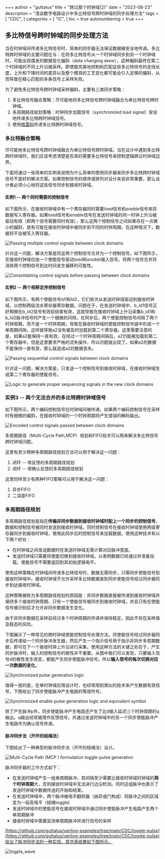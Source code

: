 +++
author = "guttatus"
title = "跨过那个时钟域(2)"
date = "2023-08-23"
description = "浅谈数字电路设计中多比特信号跨时钟域的同步处理方法"
tags = [
    "CDC",
]
categories = [
    "IC",
]
toc = true
autonumbering = true
+++

## 多比特信号跨时钟域的同步处理方法
当在时钟域间传递多比特信号时，简单的同步器无法保证数据被安全地传递。多比特跨时钟域的主要问题在与：在将多比特信号从一个时钟域同步到另一个时钟域时，可能出现偶发的数据变化偏斜（data changing skew），这种偏斜最终在第二个时钟域的不同上升沿被采样。即使能完美地控制和匹配这些多比特信号的走线长度，上升和下降时间的差异以及整个模具的工艺变化都可能会引入足够的偏斜，从而导致在精心匹配的多条信号上采样失败。

为了避免多比特信号跨时钟域采样偏斜，主要有三类同步策略：
1. 多比特信号融合策略：尽可能地将多比特信号跨时钟域融合为单比特信号跨时钟域。
2. 多周期路径规划策略：时钟同步加载信号（synchronized load signal）安全地传递多比特跨时钟域信号。
3. 使用[格雷码](https://guttatus.github.io/post/gray-code/)传递多比特跨时钟域信号。

   
### 多比特融合策略
尽可能地多比特信号跨时钟域融合为单比特信号跨时钟域。当在设计中遇到多比特跨时钟域时，我们应该考虑清楚是否真的需要多比特信号来控制逻辑跨过时钟域边界。

下面将通过一些简单的实例来说明为什么简单的使用同步器来同步多比特跨时钟域信号不是好的解决方案。如果控制信号的顺序或排列对设计来说非常重要，那么设计者必须小心地将这些信号同步到接收时钟域。

#### 实例1 -- 两个同时需要的控制信号
如下图所示，在接收时钟域中有一个寄存器同时需要*load*信号和*enable*信号来将数据写入寄存器。如果*load*信号和*enable*信号在发送时钟域的同一时钟上升沿被驱动有效（即两个信号需要同时有效），那么这两个控制信号之间如果存在一点微小的偏斜，就有可能在接收时钟域中被同步到不同的时钟周期。在这种情况下，数据将不会被写入寄存器。

![Passing multiple control signals between clock domains](/img/posts/cdc/enableload.png)

针对这一问题，解决方案是将这两个控制信号合并为一个控制信号。如下图所示，在接收时钟域仅由一个使能信号驱动*load*和*enable*输入信号。将两个信号合并将消除两个控制信号到达时间发生偏移的可能性。

![Consolidating control signals before passing between clock domains](/img/posts/cdc/onesingle.png)

#### 实例2 -- 两个相移定序控制信号
如下图所示，有两个使能信号*ld1*和*ld2*，它们依次从发送时钟域驱动到接收时钟域，以控制两级流水寄存器寄存数据。问题在于，在发送时钟域中，b_ld1信号正好稍微在b_ld2信号有效前结束有效，这就导致在接收时钟域上升沿采集b_ld1和b_ld2脉冲信号时产生一个细微的间隙。在同步后，两个使能控制信号间隔了两个时钟周期，而不是一个时钟周期，导致在接收时钟域的使能控制信号链中形成一个单周期间隙。这样就导致a2没有被及时加载到第二个寄存器。这里需要注意的是，如果a2能保持一直有效，在经过一个时钟周期间隔后，a2仍能被加载到第二个寄存器中，但是这里要求严格的流失操作，所以问题就出现了。如果a2的数据不能保持一直有效，那么就造成a2的数据丢失。

![Passing sequential control signals between clock domains](/img/posts/cdc/phaseshift.png)

针对这一问题，解决方案是，只发送一个控制信号到接收时钟域，在接收时钟域生成第二个寄存器的使能信号。

![Logic to generate proper sequencing signals in the new clock domains](/img/posts/cdc/generatesignal.png)

### 实例3 -- 两个无法合并的多比特跨时钟域信号
如下图所示，两个编码控制信号在时钟域间被传递。如果两个编码控制信号在采样时有细微的偏斜，在接收时钟域的一个时钟周期将产生错误的解码输出。

![Encoded control signals passed between clock domains](/img/posts/cdc/encode.png)

多周期路径（Multi-Cycle Path,MCP）规划和FIFO技术可以用来解决多比特信号跨时钟域问题。

这里有至少两种多周期路径规划方法可以用于解决这一问题：

1. 闭环 -- 带反馈的多周期路径规划
2. 闭环 -- 带确认反馈的多周期路径规划

这里同样至少有两种FIFO策略可以用于解决这一问题：

1. 异步FIFO
2. 二深度FIFO

### 多周期路径规划
多周期路径规划是指在**传输非同步数据到接收时钟域时配上一个同步的控制信号**，数据和控制信号被同时发送到接收时钟域，同时控制信号在接收时钟域使用两级寄存器同步到接收时钟域，使用此同步后的控制信号来加载数据。使用这种技术有以下两个好处：

- 在时钟域之间发送数据时在发送时钟域无需计算对应脉冲宽度。
- 发送时钟域只需要将使能切换到接收时钟域，以表明数据已经通过并准备加载。使能信号不需要返回到其初始逻辑电平。

使用这种策略在时钟域间传递多比特信号时，数据无需同步，只需同步使能信号到接收时钟域中。接收时钟域不允许采样多比特数据直到同步使能信号经过同步器同步到达接收时钟域。

这种策略被称为多周期路径规划的原因是：非同步数据直接被传递到接收时钟域并保持多个接收时钟周期，只有一个使能信号被同步到接收时钟域，并且只有在使能信号被识别后才允许非同步数据发生变化。

由于非同步数据在采样前经过多个时钟周期的传递并保持稳定，因此不存在采样值亚稳态的风险。

下图展示了一种常见的跨时钟域使能控制信号处理方法。将使能信号经过同步器同步后传递给一个同步脉冲发生器，然后产生一个指示信号用于指示非同步多周期数据，即可在下一个接收时钟上升沿进行采集。使用这种方法的关键之处在于，产生同步脉冲时，输入的控制信号的极性并不重要。从图中我们可以发现，只要输入信号d的极性发生改变，都能产生同步使能脉冲信号。所以**输入信号的每次切换对应一次数据的变化**。

![Synchronized pulse generation logic](/img/posts/cdc/genpulse.png)

值得一提的是，在单时钟域应用设计时，也经常用到类似的技术来产生数据有效信号，下图给出了同步使能脉冲产生电路的等效符号。

![Synchronized enable pulse generation logic and equivalent symbol](/img/posts/cdc/equsym.png)

除了产生脉冲p外，同步使能脉冲产生电路还产生了比d输入延迟三个时钟周期的q输出。q输出经常被用作反馈信号，并通过发送时钟域中的另一个同步使能脉冲产生电路作为确认信号传递。

#### 脉冲同步法（开环的结绳法）
下图给出了一种典型的脉冲同步法（开环的结绳法）设计。

![Multi-Cycle Path (MCP ) formulation toggle-pulse generation](/img/posts/cdc/togpls.png)

脉冲同步器的工作方式如下：
- 在发送时钟域产生一组单周期脉冲，其间隔至少需要比接收时钟域时钟域的**两个时钟周期**大，否则接收时钟域中无法进行边沿检测。同时这组脉冲也表示了发送时钟域中数据传送的开始和结束。
- 在发送时钟域中，两个脉冲被电平翻转器（由异或门构成）将脉冲之间的区域变为一段高电平（结绳toggle)
- 发送时钟域中的使能信号在接收时钟域中通过同步使能脉冲产生电路产生两个单周期脉冲
- 接收时钟域中需要监测单周期脉冲并进行信号的采样

[https://github.com/guttatus/verilog-examples/tree/main/CDC/toggle-pulse](https://github.com/guttatus/verilog-examples/tree/main/CDC/toggle-pulse)给出了脉冲同步法的一种实现。其仿真结果如下图所示。

![togpls_wave](/img/posts/cdc/togpls_wave.png)

